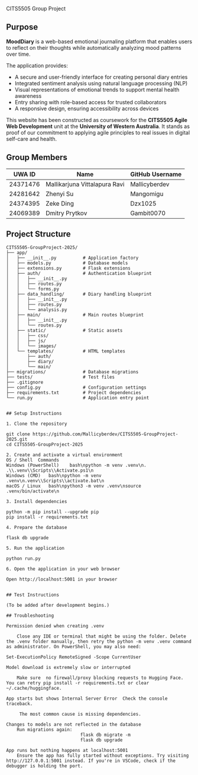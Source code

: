 CITS5505 Group Project

## Purpose

**MoodDiary** is a web-based emotional journaling platform that enables users to reflect on their thoughts while automatically analyzing mood patterns over time.

The application provides:
- A secure and user-friendly interface for creating personal diary entries
- Integrated sentiment analysis using natural language processing (NLP)
- Visual representations of emotional trends to support mental health awareness
- Entry sharing with role-based access for trusted collaborators
- A responsive design, ensuring accessibility across devices

This website has been constructed as coursework for the **CITS5505 Agile Web Development** unit at the **University of Western Australia**.
It stands as proof of our commitment to applying agile principles to real issues in digital self-care and health.
## Group Members

| UWA ID   | Name                              | GitHub Username |
|----------|-----------------------------------|-----------------|
| 24371476 | Mallikarjuna Vittalapura Ravi     | Mallicyberdev   |
| 24281642 | Zhenyi Su                         | Mangomigu       |
| 24374395 | Zeke Ding                         | Dzx1025         |
| 24069389 | Dmitry Prytkov                    | Gambit0070      |

## Project Structure


```text
CITS5505-GroupProject-2025/
├── app/
│   ├── __init__.py          # Application factory
│   ├── models.py            # Database models
│   ├── extensions.py        # Flask extensions
│   ├── auth/                # Authentication blueprint
│   │   ├── __init__.py
│   │   ├── routes.py
│   │   └── forms.py
│   ├── data_handling/       # Diary handling blueprint
│   │   ├── __init__.py
│   │   ├── routes.py
│   │   └── analysis.py
│   ├── main/                # Main routes blueprint
│   │   ├── __init__.py
│   │   └── routes.py
│   ├── static/              # Static assets
│   │   ├── css/
│   │   ├── js/
│   │   └── images/
│   └── templates/           # HTML templates
│       ├── auth/
│       ├── diary/
│       └── main/
├── migrations/              # Database migrations
├── tests/                   # Test files
├── .gitignore
├── config.py                # Configuration settings
├── requirements.txt         # Project dependencies
└── run.py                   # Application entry point


## Setup Instructions

1. Clone the repository

git clone https://github.com/Mallicyberdev/CITS5505-GroupProject-2025.git
cd CITS5505-GroupProject-2025

2. Create and activate a virtual environment
OS / Shell	Commands
Windows (PowerShell)	bash\npython -m venv .venv\n. .\\.venv\\Scripts\\Activate.ps1\n
Windows (CMD)	bash\npython -m venv .venv\n.venv\\Scripts\\activate.bat\n
macOS / Linux	bash\npython3 -m venv .venv\nsource .venv/bin/activate\n

3. Install dependencies

python -m pip install --upgrade pip   
pip install -r requirements.txt

4. Prepare the database

flask db upgrade

5. Run the application

python run.py

6. Open the application in your web browser

Open http://localhost:5001 in your browser


## Test Instructions

(To be added after development begins.)

## Troubleshooting

Permission denied when creating .venv

	Close any IDE or terminal that might be using the folder. Delete the .venv folder manually, then retry the python -m venv .venv command as administrator. On PowerShell, you may also need: 
                                                                       Set-ExecutionPolicy RemoteSigned -Scope CurrentUser

Model download is extremely slow or interrupted

	Make sure  no firewall/proxy blocking requests to Hugging Face. You can retry pip install -r requirements.txt or clear ~/.cache/huggingface.

App starts but shows Internal Server Error	Check the console traceback.

     The most common cause is missing dependencies.

Changes to models are not reflected in the database
	Run migrations again:
                            flask db migrate -m 
                            flask db upgrade

App runs but nothing happens at localhost:5001
	Ensure the app has fully started without exceptions. Try visiting http://127.0.0.1:5001 instead. If you're in VSCode, check if the debugger is holding the port.
